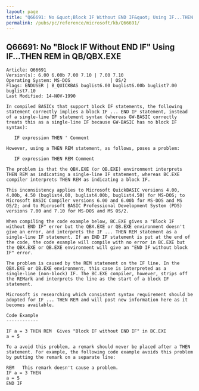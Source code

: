 ```yaml
---
layout: page
title: "Q66691: No &quot;Block IF Without END IF&quot; Using IF...THEN REM in QB/QBX.EXE"
permalink: /pubs/pc/reference/microsoft/kb/Q66691/
---
```


## Q66691: No &quot;Block IF Without END IF&quot; Using IF...THEN REM in QB/QBX.EXE

	Article: Q66691
	Version(s): 6.00 6.00b 7.00 7.10 | 7.00 7.10
	Operating System: MS-DOS               | OS/2
	Flags: ENDUSER | B_QUICKBAS buglist6.00 buglist6.00b buglist7.00 buglist7.10
	Last Modified: 14-NOV-1990
	
	In compiled BASICs that support block IF statements, the following
	statement correctly implies a block IF ... END IF statement, instead
	of a single-line IF statement syntax (whereas GW-BASIC correctly
	treats this as a single-line IF because GW-BASIC has no block IF
	syntax):
	
	   IF expression THEN ' Comment
	
	However, using a THEN REM statement, as follows, poses a problem:
	
	   IF expression THEN REM Comment
	
	The problem is that the QBX.EXE (or QB.EXE) environment interprets
	THEN REM as indicating a single-line IF statement, whereas BC.EXE
	compiler interprets THEN REM as indicating a block IF.
	
	This inconsistency applies to Microsoft QuickBASIC versions 4.00,
	4.00b, 4.50 (buglist4.00, buglist4.00b, buglist4.50) for MS-DOS; to
	Microsoft BASIC Compiler versions 6.00 and 6.00b for MS-DOS and MS
	OS/2; and to Microsoft BASIC Professional Development System (PDS)
	versions 7.00 and 7.10 for MS-DOS and MS OS/2.
	
	When compiling the code example below, BC.EXE gives a "Block IF
	without END IF" error but the QBX.EXE or QB.EXE environment doesn't
	give an error, and interprets the IF ... THEN REM statement as a
	single-line IF statement. If an END IF statement is put at the end of
	the code, the code example will compile with no error in BC.EXE but
	the QBX.EXE or QB.EXE environment will give an "END IF without block
	IF" error.
	
	The problem is caused by the REM statement on the IF line. In the
	QBX.EXE or QB.EXE environment, this case is interpreted as a
	single-line (non-block) IF. The BC.EXE compiler, however, strips off
	the REMark and interprets the line as the start of a block IF
	statement.
	
	Microsoft is researching which consistent syntax requirement should be
	adopted for IF ... THEN REM and will post new information here as it
	becomes available.
	
	Code Example
	------------
	
	IF a = 3 THEN REM  Gives "Block IF without END IF" in BC.EXE
	a = 5
	
	To a avoid this problem, a remark should never be placed after a THEN
	statement. For example, the following code example avoids this problem
	by putting the remark on a separate line:
	
	REM   This remark doesn't cause a problem.
	IF a = 3 THEN
	a = 5
	END IF

